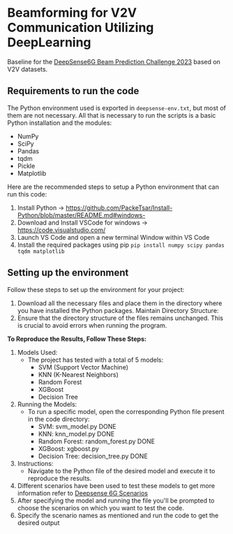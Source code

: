 # Beamforming for V2V Communication Utilizing DeepLearning
Baseline for the [DeepSense6G Beam Prediction Challenge 2023](https://deepsense6g.net/beam_prediction_challenge_2023/) based on V2V datasets. 

## Requirements to run the code

The Python environment used is exported in ```deepsense-env.txt```, but most of them are not 
necessary. All that is necessary to run the scripts is a basic Python installation and the
modules: 
- NumPy
- SciPy
- Pandas
- tqdm
- Pickle
- Matplotlib

Here are the recommended steps to setup a Python environment that can run this code:

1. Install Python -> https://github.com/PackeTsar/Install-Python/blob/master/README.md#windows-
2. Download and Install VSCode for windows -> https://code.visualstudio.com/
2. Launch VS Code and open a new terminal Window within VS Code
3. Install the required packages using pip
```pip install numpy scipy pandas tqdm matplotlib```

## Setting up the environment
Follow these steps to set up the environment for your project:

1. Download all the necessary files and place them in the directory where you have installed the Python packages.
Maintain Directory Structure:
2. Ensure that the directory structure of the files remains unchanged. This is crucial to avoid errors when running the program.

**To Reproduce the Results, Follow These Steps:**

1. Models Used:
    - The project has tested with a total of 5 models:
        - SVM (Support Vector Machine)
        - KNN (K-Nearest Neighbors)
        - Random Forest
        - XGBoost
        - Decision Tree
2. Running the Models:
    - To run a specific model, open the corresponding Python file present in the code directory:
        - SVM: svm_model.py DONE
        - KNN: knn_model.py DONE
        - Random Forest: random_forest.py DONE
        - XGBoost: xgboost.py 
        - Decision Tree: decision_tree.py DONE
3. Instructions:
    - Navigate to the Python file of the desired model and execute it to reproduce the results.
4. Different scenarios have been used to test these models to get more information refer to [Deepsense 6G Scenarios](https://www.deepsense6g.net/scenarios36-39/)
5. After specifying the model and running the file you'll be prompted to choose the scenarios on which you want to test the code.
6. Specify the scenario names as mentioned and run the code to get the desired output